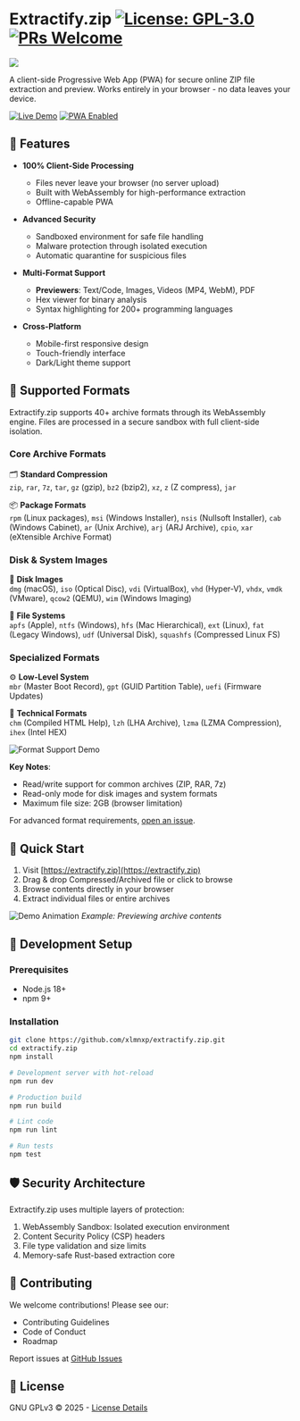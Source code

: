 # Extractify.zip [![License: GPL-3.0](https://img.shields.io/badge/License-GPL--3.0-blue.svg)](https://opensource.org/licenses/GPL-3.0) [![PRs Welcome](https://img.shields.io/badge/PRs-welcome-brightgreen.svg)](https://github.com/xlmnxp/extractify.zip/pulls) 

![](./public/favicon.ico)

A client-side Progressive Web App (PWA) for secure online ZIP file extraction and preview. Works entirely in your browser - no data leaves your device.

[![Live Demo](https://img.shields.io/badge/Demo-Extractify.zip-2ea44f)](https://extractify.zip/)
[![PWA Enabled](https://img.shields.io/badge/PWA-Enabled-success)](https://web.dev/progressive-web-apps/)

## 🌟 Features

- **100% Client-Side Processing**
  - Files never leave your browser (no server upload)
  - Built with WebAssembly for high-performance extraction
  - Offline-capable PWA

- **Advanced Security**
  - Sandboxed environment for safe file handling
  - Malware protection through isolated execution
  - Automatic quarantine for suspicious files

- **Multi-Format Support**
  - **Previewers**: Text/Code, Images, Videos (MP4, WebM), PDF
  - Hex viewer for binary analysis
  - Syntax highlighting for 200+ programming languages

- **Cross-Platform**
  - Mobile-first responsive design
  - Touch-friendly interface
  - Dark/Light theme support

## 📁 Supported Formats

Extractify.zip supports 40+ archive formats through its WebAssembly engine. Files are processed in a secure sandbox with full client-side isolation.

### Core Archive Formats
🗂 **Standard Compression**  
`zip`, `rar`, `7z`, `tar`, `gz` (gzip), `bz2` (bzip2), `xz`, `z` (Z compress), `jar`

📦 **Package Formats**  
`rpm` (Linux packages), `msi` (Windows Installer), `nsis` (Nullsoft Installer), `cab` (Windows Cabinet), `ar` (Unix Archive), `arj` (ARJ Archive), `cpio`, `xar` (eXtensible Archive Format)

### Disk & System Images
💽 **Disk Images**  
`dmg` (macOS), `iso` (Optical Disc), `vdi` (VirtualBox), `vhd` (Hyper-V), `vhdx`, `vmdk` (VMware), `qcow2` (QEMU), `wim` (Windows Imaging)

🔐 **File Systems**  
`apfs` (Apple), `ntfs` (Windows), `hfs` (Mac Hierarchical), `ext` (Linux), `fat` (Legacy Windows), `udf` (Universal Disk), `squashfs` (Compressed Linux FS)

### Specialized Formats
⚙️ **Low-Level System**  
`mbr` (Master Boot Record), `gpt` (GUID Partition Table), `uefi` (Firmware Updates)

🔧 **Technical Formats**  
`chm` (Compiled HTML Help), `lzh` (LHA Archive), `lzma` (LZMA Compression), `ihex` (Intel HEX)

![Format Support Demo](./docs/format-support.gif)

**Key Notes**:
- Read/write support for common archives (ZIP, RAR, 7z)
- Read-only mode for disk images and system formats
- Maximum file size: 2GB (browser limitation)

For advanced format requirements, [open an issue](https://github.com/xlmnxp/extractify.zip/issues).

## 🚀 Quick Start

1. Visit [https://extractify.zip](https://extractify.zip)
2. Drag & drop Compressed/Archived file or click to browse
3. Browse contents directly in your browser
4. Extract individual files or entire archives

![Demo Animation](./docs/demo.gif) *Example: Previewing archive contents*

## 🔧 Development Setup

### Prerequisites
- Node.js 18+
- npm 9+

### Installation
```bash
git clone https://github.com/xlmnxp/extractify.zip.git
cd extractify.zip
npm install

# Development server with hot-reload
npm run dev

# Production build
npm run build

# Lint code
npm run lint

# Run tests
npm test

```

## 🛡 Security Architecture

Extractify.zip uses multiple layers of protection:

1. WebAssembly Sandbox: Isolated execution environment
2. Content Security Policy (CSP) headers
3. File type validation and size limits
4. Memory-safe Rust-based extraction core

## 🤝 Contributing

We welcome contributions! Please see our:

- Contributing Guidelines
- Code of Conduct
- Roadmap

Report issues at [GitHub Issues](https://github.com/xlmnxp/extractify.zip/issues)

## 📜 License
GNU GPLv3 © 2025 - [License Details](./LICENSE)